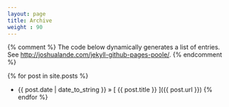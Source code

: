 ```yaml
---
layout: page
title: Archive
weight : 90
---
```


   {% comment %}
        The code below dynamically generates a list of entries. 
        See http://joshualande.com/jekyll-github-pages-poole/.
      {% endcomment %}

{% for post in site.posts %}
  * {{ post.date | date_to_string }} &raquo; [ {{ post.title }} ]({{ post.url }})
{% endfor %}

